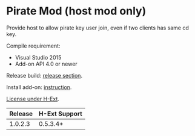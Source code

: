 # Pirate Mod (host mod only)
Provide host to allow pirate key user join, even if two clients has same cd key.

Compile requirement:
* Visual Studio 2015
* Add-on API 4.0 or newer

Release build: [release section](https://github.com/RadWolfie/Pirate-Mod/releases).

Install add-on: [instruction](https://github.com/DZSHalo/H-Ext/wiki/Install-Add-on-(EAO)).

[License under H-Ext](http://addon.halo.dangerzonestudio.com/halo-extension/h-ext-licensing).

| Release | H-Ext Support |
|---|---|
| 1.0.2.3 | 0.5.3.4+ |
